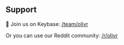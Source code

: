 <!-- auto-support -->

## Support

:closed_lock_with_key: Join us on Keybase: [/team/olivr](https://keybase.io/team/olivr)

Or you can use our Reddit community: [/r/olivr](https://www.reddit.com/r/olivr/)

<!-- auto-support -->
